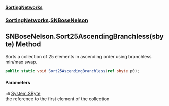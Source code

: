 #### [SortingNetworks](./index.md 'index')
### [SortingNetworks](./SortingNetworks.md 'SortingNetworks').[SNBoseNelson](./SortingNetworks-SNBoseNelson.md 'SortingNetworks.SNBoseNelson')
## SNBoseNelson.Sort25AscendingBranchless(sbyte) Method
Sorts a collection of 25 elements in ascending order using branchless min/max swap.  
```csharp
public static void Sort25AscendingBranchless(ref sbyte p0);
```
#### Parameters
<a name='SortingNetworks-SNBoseNelson-Sort25AscendingBranchless(sbyte)-p0'></a>
`p0` [System.SByte](https://docs.microsoft.com/en-us/dotnet/api/System.SByte 'System.SByte')  
the reference to the first element of the collection  
  
